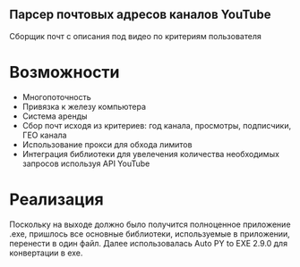 ## Парсер почтовых адресов каналов YouTube
Сборщик почт с описания под видео по критериям пользователя
# Возможности
- Многопоточность
- Привязка к железу компьютера
- Система аренды
- Сбор почт исходя из критериев: год канала, просмотры, подписчики, ГЕО канала
- Использование прокси для обхода лимитов
- Интеграция библиотеки для увелечения количества необходимых запросов используя API YouTube
# Реализация
Поскольку на выходе должно было получится полноценное приложение .exe, пришлось все основные библиотеки, используемые в приложении, перенести в один файл. Далее использовалась Auto PY to EXE 2.9.0 для конвертации в exe.
